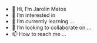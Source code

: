- 👋 Hi, I’m Jarolin Matos
- 👀 I’m interested in 
- 🌱 I’m currently learning ...
- 💞️ I’m looking to collaborate on ...
- 📫 How to reach me ...

<!---
JarolinM/JarolinM is a ✨ special ✨ repository because its `README.md` (this file) appears on your GitHub profile.
You can click the Preview link to take a look at your changes.
--->
